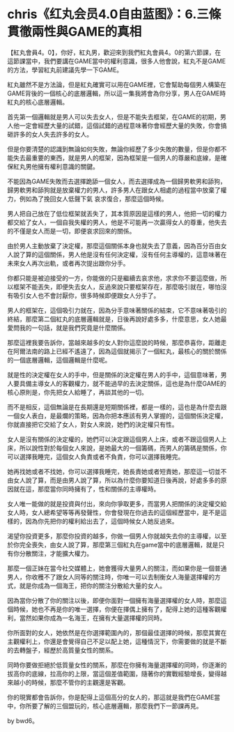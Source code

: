 # chris《红丸会员4.0自由蓝图》：6.三條貫徹兩性與GAME的真相

【紅丸會員4。0】，你好，紅丸男，歡迎來到我們紅丸會員4。0的第六節課，在這節課當中，我們要講在GAME當中的權利意識，很多人他會說，紅丸不是GAME的方法，學習紅丸前建議先學一下GAME。

紅丸雖然不是方法論，但是紅丸確實可以用在GAME裡，它會幫助每個男人構築在GAME背後的一個核心的底層邏輯，所以這一集我將會為你分享，男人在GAME時紅丸的核心底層邏輯。

首先第一個邏輯就是男人可以失去女人，但是不能失去框架，在GAME的初期，男人他一定會經歷大量的試錯，這個試錯的過程意味著你會經歷大量的失敗，你會搞砸許多的女人失去許多的女人。

但是你要清楚的認識到無論如何失敗，無論你經歷了多少失敗的數量，但是你都不能失去最重要的東西，就是男人的框架，因為框架是一個男人的尊嚴和底線，是確保紅丸男他擁有權利意識的關鍵。

不能因為GAME失敗而去選擇跪舔一個女人，而去選擇成為一個歸男軟男和舔狗，歸男軟男和舔狗就是放棄權力的男人，許多男人在跟女人相處的過程當中放棄了權力，例如為了挽回女人低聲下氣 哀求復合，那麼這個時候。

男人把自己放在了低位框架就丟失了，其本質原因是這樣的男人，他把一切的權力都交給了女人，一個自我失權的男人，他是不可能再一次贏得女人的尊重，他失去的不僅是女人而是一切，即便哀求回來的關係。

由於男人主動放棄了決定權，那麼這個關係本身也就失去了意義，因為百分百由女人說了算的這個關係，男人他是沒有任何決定權，沒有任何主導權的，這意味著在未來女人再次出軌，或者再次提出跟你分手。

你都只能是被迫接受的一方，你能做的只是繼續去哀求他，求求你不要這麼做，所以框架不能丟失，即便失去女人，反過來說只要框架存在，那麼吸引就在，哪怕沒有吸引女人也不會討厭你，很多時候即便跟女人分手了。

男人的框架在，這個吸引力就在，因為分手意味著關係的結束，它不意味著吸引的終結，那麼第二個紅丸的底層邏輯就是，日後再說好處多多，什麼意思，女人她最愛問我的一句話，就是我們究竟是什麼關係。

那麼這裡我要告訴你，當越來越多的女人對你這麼說的時候，那麼恭喜你，距離走在阿爾法南的路上已經不遙遠了，因為這個就揭示了一個紅丸，最核心的關於關係的一個底層邏輯，這個邏輯是什麼呢。

就是性的決定權在女人的手中，但是關係的決定權在男人的手中，這個意味著，男人要具備主導女人的客觀權力，就不能過早的去決定關係，這也是為什麼GAME的核心原則是，你先把女人給睡了，再談其他的一切。

而不是相反，這個無論是在長期還是短期關係裡，都是一樣的，這也是為什麼去跟一個女人表白，是最爛的策略，因為你把本應該有男人掌握的，這個關係決定權，你就直接把它交給了女人，對女人來說，她們的決定權只有性。

女人是沒有關係的決定權的，她們可以決定跟這個男人上床，或者不跟這個男人上床，所以說性對於每個女人來說，是她最大的一個籌碼，而男人的籌碼是關係，你可以選擇我睡完，這個女人負責或者不負責，你可以選擇我睡完。

她再找她或者不找她，你可以選擇我睡完，她長責她或者短責她，那麼這一切並不由女人說了算，而是由男人說了算，所以為什麼你要知道日後再說，好處多多的原因就在這，那麼當你同時擁有了，性和關係的主導權時。

女人唯一能做的就是投資與付出，來向你爭取更多，而當男人把關係的決定權交給女人時，女人總希望等等再發聲性，你會發現在你過去的這個經歷當中，是不是這樣的，因為你先把你的權利給出去了，這個時候女人她反過來。

渴望你投資更多，那麼你投資的越多，你做一個男人你就越失去你的主導權，以至於你完全喪失，由女人說了算，那麼第三個紅丸在game當中的底層邏輯，就是只有你分散關注，才能擴大權力。

那麼一個正妹在當今社交媒體上，她會獲得大量男人的關注，而如果你是一個普通男人，你收穫不了跟女人同等的關注時，你唯一可以去制衡女人海量選擇權的方式，就是你成為一個海王，把你的關注分散給大量的女人。

因為當你分散了你的關注以後，即便你面對一個擁有海量選擇權的女人時，那麼這個時候，她也不再是你的唯一選擇，你便在擇偶上擁有了，配得上她的這種客觀權利，當然如果你成為一名海王，在擁有大量選擇權的同時。

你所面對的女人，她依然是在你選擇範圍內的，那個最佳選擇的時候，那麼其實在主觀權利上，你還是會覺得自己不足以配上她，這種情況下，你需要做的就是不斷的去轉盤子，經歷於高質量女性的關系。

同時你要做拒絕於低質量女性的關系，那麼在你擁有海量選擇權的同時，你逐漸的拔高你的底線，拉高你的上限，當這個差值範圍，隨著你的實戰經驗增長，變得越來越小的時候，那麼不管你的主觀還是客觀。

你的現實都會告訴你，你是配得上這個高分的女人的，那這就是我們在GAME當中，你所要了解的三個盟玩的，核心底層邏輯，那麼我們下一節課再見。

by bwd6。